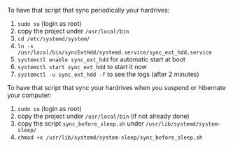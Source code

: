 To have that script that sync periodically your hardrives:
  1. ``sudo su`` (login as root)
  2. copy the project under ``/usr/local/bin``
  3. ``cd /etc/systemd/system/``
  4. ``ln -s /usr/local/bin/syncExtHdd/systemd.service/sync_ext_hdd.service``
  5. ``systemctl enable sync_ext_hdd`` for automatic start at boot
  6. ``systemctl start sync_ext_hdd`` to start it now
  7. ``systemctl -u sync_ext_hdd -f`` to see the logs (after 2 minutes)

To have that script that sync your hardrives when you suspend or hibernate your computer:
  1. ``sudo su`` (login as root)
  2. copy the project under ``/usr/local/bin`` (if not already done)
  3. copy the script ``sync_before_sleep.sh`` under ``/usr/lib/systemd/system-sleep/``
  4. ``chmod +x /usr/lib/systemd/system-sleep/sync_before_sleep.sh``